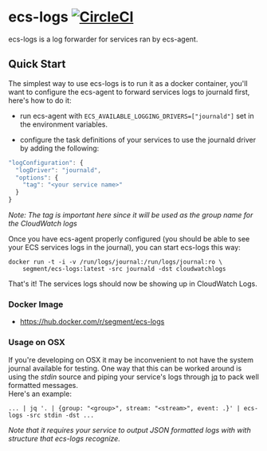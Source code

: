 # ecs-logs [![CircleCI](https://circleci.com/gh/segmentio/ecs-logs.svg?style=shield)](https://circleci.com/gh/segmentio/ecs-logs)

ecs-logs is a log forwarder for services ran by ecs-agent.

## Quick Start

The simplest way to use ecs-logs is to run it as a docker container, you'll want
to configure the ecs-agent to forward services logs to journald first, here's
how to do it:

- run ecs-agent with `ECS_AVAILABLE_LOGGING_DRIVERS=["journald"]` set in the
environment variables.

- configure the task definitions of your services to use the journald driver by
adding the following:
```js
"logConfiguration": {
  "logDriver": "journald",
  "options": {
    "tag": "<your service name>"
  }
}
```
*Note: The tag is important here since it will be used as the group name for the
CloudWatch logs*

Once you have ecs-agent properly configured (you should be able to see your ECS
services logs in the journal), you can start ecs-logs this way:
```
docker run -t -i -v /run/logs/journal:/run/logs/journal:ro \
    segment/ecs-logs:latest -src journald -dst cloudwatchlogs
```
That's it! The services logs should now be showing up in CloudWatch Logs.

### Docker Image

- https://hub.docker.com/r/segment/ecs-logs

### Usage on OSX

If you're developing on OSX it may be inconvenient to not have the system
journal available for testing. One way that this can be worked around is using
the *stdin* source and piping your service's logs through [jq](https://stedolan.github.io/jq/)
to pack well formatted messages.  
Here's an example:
```shell
... | jq '. | {group: "<group>", stream: "<stream>", event: .}' | ecs-logs -src stdin -dst ...
```
*Note that it requires your service to output JSON formatted logs with with
structure that ecs-logs recognize.*
